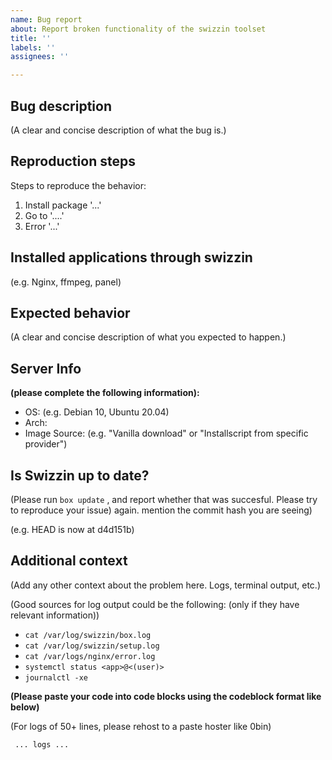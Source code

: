 ```yaml
---
name: Bug report
about: Report broken functionality of the swizzin toolset
title: ''
labels: ''
assignees: ''

---
```

<!-- Issues that do not follow the format will be automatically closed. Please make sure no headins are omitted or changed. -->
<!-- Please first consukt the project's wiki and the troubleshooting steps. you can find thise here https://swizzin.ltd/docs/guides/troubleshooting -->

## Bug description

(A clear and concise description of what the bug is.)

## Reproduction steps

Steps to reproduce the behavior:

1. Install package '...'
2. Go to '....'
3. Error '...'

## Installed applications through swizzin

(e.g. Nginx, ffmpeg, panel)

## Expected behavior

(A clear and concise description of what you expected to happen.)

## Server Info

**(please complete the following information):**
 - OS: (e.g. Debian 10, Ubuntu 20.04)
 - Arch: <!-- e.g. x86_64 / 64bit / arm64, etc. -->
 - Image Source: (e.g. "Vanilla download" or "Installscript from specific provider")

## Is Swizzin up to date?

(Please run `box update` , and report whether that was succesful. Please try to reproduce your issue) again. mention the commit hash you are seeing)

(e.g. HEAD is now at d4d151b)

## Additional context

(Add any other context about the problem here. Logs, terminal output, etc.)

(Good sources for log output could be the following: (only if they have relevant information))

* `cat /var/log/swizzin/box.log`
* `cat /var/log/swizzin/setup.log`
* `cat /var/logs/nginx/error.log`
* `systemctl status <app>@<(user)>`
* `journalctl -xe`

**(Please paste your code into code blocks using the codeblock format like below)**

(For logs of 50+ lines, please rehost to a paste hoster like 0bin)

 

``` 
 ... logs ...
 ```

